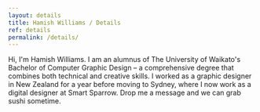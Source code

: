 ```yaml
---
layout: details
title: Hamish Williams / Details
ref: details
permalink: /details/
---
```


Hi, I'm Hamish Williams. I am an alumnus of The University of Waikato's Bachelor of Computer Graphic Design – a comprehensive degree that combines both technical and creative skills. I worked as a graphic designer in New Zealand for a year before moving to Sydney, where I now work as a digital designer at Smart Sparrow. Drop me a message and we can grab sushi sometime.